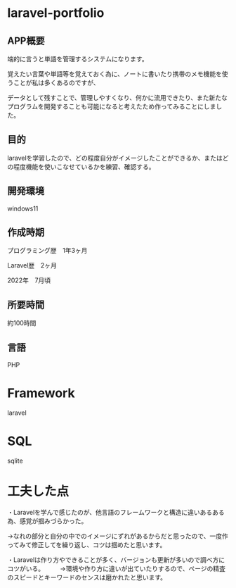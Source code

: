 # laravel-portfolio

## APP概要

端的に言うと単語を管理するシステムになります。

覚えたい言葉や単語等を覚えておく為に、ノートに書いたり携帯のメモ機能を使うことが私は多くあるのですが、

データとして残すことで、管理しやすくなり、何かに流用できたり、また新たなプログラムを開発することも可能になると考えたため作ってみることにしました。

## 目的

laravelを学習したので、どの程度自分がイメージしたことができるか、またはどの程度機能を使いこなせているかを練習、確認する。

## 開発環境

windows11

## 作成時期

プログラミング歴　1年3ヶ月

Laravel歴　2ヶ月

2022年　7月頃

## 所要時間

約100時間

## 言語

PHP

# Framework

laravel

# SQL

sqlite

# 工夫した点

・Laravelを学んで感じたのが、他言語のフレームワークと構造に違いあるある為、感覚が掴みづらかった。

 →なれの部分と自分の中でのイメージにずれがあるからだと思ったので、一度作ってみて修正してを繰り返し、コツは掴めたと思います。
 
・Laravelは作り方やできることが多く、バージョンも更新が多いので調べ方にコツがいる。
　
 　→環境や作り方に違いが出ていたりするので、ページの精査のスピードとキーワードのセンスは磨かれたと思います。
